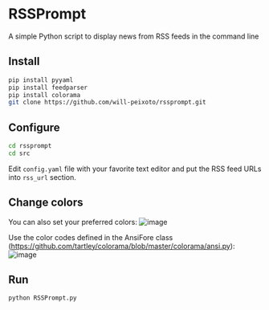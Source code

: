 # RSSPrompt
A simple Python script to display news from RSS feeds in the command line

## Install
```bash
pip install pyyaml
pip install feedparser
pip install colorama
git clone https://github.com/will-peixoto/rssprompt.git
```

## Configure
```bash
cd rssprompt
cd src
```
Edit `config.yaml` file with your favorite text editor and put the RSS feed URLs into `rss_url` section.

## Change colors
You can also set your preferred colors:
![image](https://github.com/will-peixoto/rssprompt/assets/147000702/b1ae5dcf-0754-45b0-82b6-023a9bc0f207)

Use the color codes defined in the AnsiFore class (https://github.com/tartley/colorama/blob/master/colorama/ansi.py):
![image](https://github.com/will-peixoto/rssprompt/assets/147000702/245b2d5b-561b-48cf-b9bd-971a49899bcc)

## Run
```bash
python RSSPrompt.py
```
